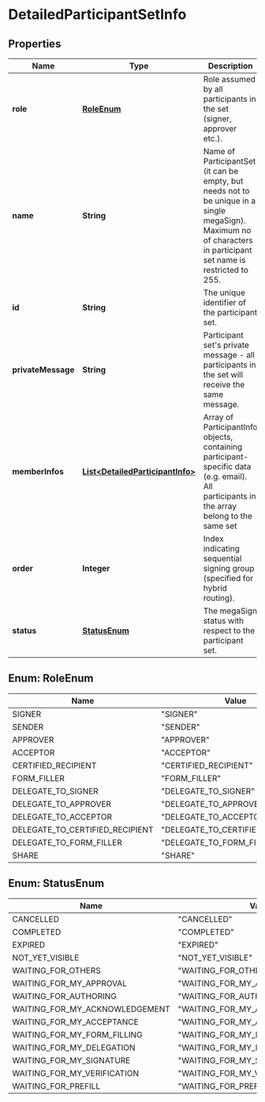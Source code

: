 
# DetailedParticipantSetInfo

## Properties
Name | Type | Description | Notes
------------ | ------------- | ------------- | -------------
**role** | [**RoleEnum**](#RoleEnum) | Role assumed by all participants in the set (signer, approver etc.). |  [optional]
**name** | **String** | Name of ParticipantSet (it can be empty, but needs not to be unique in a single megaSign). Maximum no of characters in participant set name is restricted to 255. |  [optional]
**id** | **String** | The unique identifier of the participant set. |  [optional]
**privateMessage** | **String** | Participant set&#39;s private message - all participants in the set will receive the same message. |  [optional]
**memberInfos** | [**List&lt;DetailedParticipantInfo&gt;**](DetailedParticipantInfo.md) | Array of ParticipantInfo objects, containing participant-specific data (e.g. email). All participants in the array belong to the same set |  [optional]
**order** | **Integer** | Index indicating sequential signing group (specified for hybrid routing). |  [optional]
**status** | [**StatusEnum**](#StatusEnum) | The megaSign status with respect to the participant set. |  [optional]


<a name="RoleEnum"></a>
## Enum: RoleEnum
Name | Value
---- | -----
SIGNER | &quot;SIGNER&quot;
SENDER | &quot;SENDER&quot;
APPROVER | &quot;APPROVER&quot;
ACCEPTOR | &quot;ACCEPTOR&quot;
CERTIFIED_RECIPIENT | &quot;CERTIFIED_RECIPIENT&quot;
FORM_FILLER | &quot;FORM_FILLER&quot;
DELEGATE_TO_SIGNER | &quot;DELEGATE_TO_SIGNER&quot;
DELEGATE_TO_APPROVER | &quot;DELEGATE_TO_APPROVER&quot;
DELEGATE_TO_ACCEPTOR | &quot;DELEGATE_TO_ACCEPTOR&quot;
DELEGATE_TO_CERTIFIED_RECIPIENT | &quot;DELEGATE_TO_CERTIFIED_RECIPIENT&quot;
DELEGATE_TO_FORM_FILLER | &quot;DELEGATE_TO_FORM_FILLER&quot;
SHARE | &quot;SHARE&quot;


<a name="StatusEnum"></a>
## Enum: StatusEnum
Name | Value
---- | -----
CANCELLED | &quot;CANCELLED&quot;
COMPLETED | &quot;COMPLETED&quot;
EXPIRED | &quot;EXPIRED&quot;
NOT_YET_VISIBLE | &quot;NOT_YET_VISIBLE&quot;
WAITING_FOR_OTHERS | &quot;WAITING_FOR_OTHERS&quot;
WAITING_FOR_MY_APPROVAL | &quot;WAITING_FOR_MY_APPROVAL&quot;
WAITING_FOR_AUTHORING | &quot;WAITING_FOR_AUTHORING&quot;
WAITING_FOR_MY_ACKNOWLEDGEMENT | &quot;WAITING_FOR_MY_ACKNOWLEDGEMENT&quot;
WAITING_FOR_MY_ACCEPTANCE | &quot;WAITING_FOR_MY_ACCEPTANCE&quot;
WAITING_FOR_MY_FORM_FILLING | &quot;WAITING_FOR_MY_FORM_FILLING&quot;
WAITING_FOR_MY_DELEGATION | &quot;WAITING_FOR_MY_DELEGATION&quot;
WAITING_FOR_MY_SIGNATURE | &quot;WAITING_FOR_MY_SIGNATURE&quot;
WAITING_FOR_MY_VERIFICATION | &quot;WAITING_FOR_MY_VERIFICATION&quot;
WAITING_FOR_PREFILL | &quot;WAITING_FOR_PREFILL&quot;



